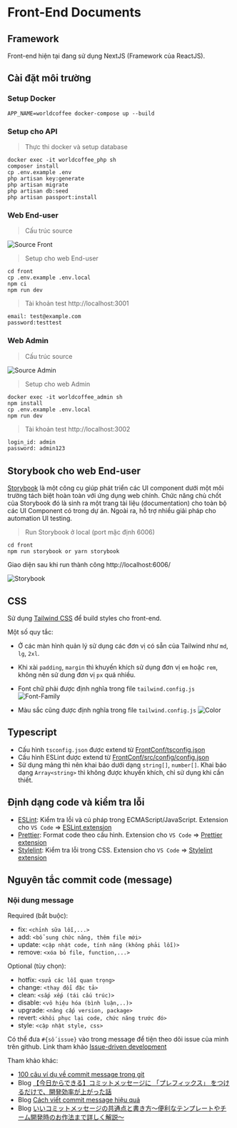# Front-End Documents

## Framework

Front-end hiện tại đang sử dụng NextJS (Framework của ReactJS).

## Cài đặt môi trường

### Setup Docker

```
APP_NAME=worldcoffee docker-compose up --build
```

### Setup cho API

> Thực thi docker và setup database

```
docker exec -it worldcoffee_php sh
composer install
cp .env.example .env
php artisan key:generate
php artisan migrate
php artisan db:seed
php artisan passport:install
```

### Web End-user

> Cấu trúc source

![Source Front](images/front_source_structure.png)

> Setup cho web End-user

```
cd front
cp .env.example .env.local
npm ci
npm run dev
```

> Tài khoản test http://localhost:3001

```
email: test@example.com
password:testtest
```

### Web Admin

> Cấu trúc source

![Source Admin](images/admin_source_structure.png)

> Setup cho web Admin

```
docker exec -it worldcoffee_admin sh
npm install
cp .env.example .env.local
npm run dev
```

> Tài khoản test http://localhost:3002

```bash
login_id: admin
password: admin123
```

## Storybook cho web End-user

[Storybook](https://storybook.js.org) là một công cụ giúp phát triển các UI component dưới một môi trường tách biệt hoàn toàn với ứng dụng web chính. Chức năng chủ chốt của Storybook đó là sinh ra một trang tài liệu (documentation) cho toàn bộ các UI Component có trong dự án. Ngoài ra, hỗ trợ nhiều giải pháp cho automation UI testing.

> Run Storybook ở local (port mặc định 6006)

```
cd front
npm run storybook or yarn storybook
```

Giao diện sau khi run thành công http://localhost:6006/

![Storybook](images/storybook.png)

## CSS

Sử dụng [Tailwind CSS](https://tailwindcss.com 'Tailwind CSS') để build styles cho front-end.

Một số quy tắc:

- Ở các màn hình quản lý sử dụng các đơn vị có sẵn của Tailwind như `md`, `lg`, `2xl`.
- Khi xài `padding`, `margin` thì khuyến khích sử dụng đơn vị `em` hoặc `rem`, không nên sử dung đơn vị `px` quá nhiều.
- Font chữ phải được định nghĩa trong file `tailwind.config.js`
  ![Font-Family](images/font_family_tailwind.png)

- Màu sắc cũng được định nghĩa trong file `tailwind.config.js`
  ![Color](images/color_tailwind.png)

## Typescript

- Cấu hình `tsconfig.json` được extend từ [FrontConf/tsconfig.json](https://github.com/80andCo/FrontConf/blob/main/tsconfig.json 'FrontConf')
- Cấu hình ESLint được extend từ [FrontConf/src/config/config.json](https://github.com/80andCo/FrontConf/blob/main/src/config/config.json 'FrontConf')
- Sử dụng mảng thì nên khai báo dưới dạng `string[]`, `number[]`. Khai báo dạng `Array<string>` thì không được khuyến khích, chỉ sử dụng khi cần thiết.

## Định dạng code và kiểm tra lỗi

- [ESLint](https://eslint.org): Kiểm tra lỗi và cú pháp trong ECMAScript/JavaScript. Extension cho `VS Code` =>
  [ESLint extension](https://marketplace.visualstudio.com/items?itemName=dbaeumer.vscode-eslint 'ESLint')
- [Prettier](https://prettier.io): Format code theo cấu hình. Extension cho `VS Code` => [Prettier extension](https://marketplace.visualstudio.com/items?itemName=esbenp.prettier-vscode 'Prettier')
- [Stylelint](https://stylelint.io): Kiểm tra lỗi trong CSS. Extension cho `VS Code` => [Stylelint extension](https://marketplace.visualstudio.com/items?itemName=stylelint.vscode-stylelint 'Stylelint')

## Nguyên tắc commit code (message)

### Nội dung message

Required (bắt buộc):

- fix: `<chỉnh sữa lỗi,...>`
- add: `<bổ sung chức năng, thêm file mới>`
- update: `<cập nhật code, tính năng (không phải lỗi)>`
- remove: `<xóa bỏ file, function,...>`

Optional (tùy chọn):

- hotfix: `<sửa các lỗi quan trọng>`
- change: `<thay đổi đặc tả>`
- clean: `<sắp xếp (tái cấu trúc)>`
- disable: `<vô hiệu hóa (bình luận,..)>`
- upgrade: `<nâng cấp version, package>`
- revert: `<khôi phục lại code, chức năng trước đó>`
- style: `<cập nhật style, css>`

Có thể đưa `#{số issue}` vào trong message để tiện theo dõi issue của mình trên github. Link tham khảo [Issue-driven development](https://gist.github.com/Enchan1207/0ea2c7a7d6a3c16aea5683435d1972f8)

Tham khảo khác:

- [100 câu ví dụ về commit message trong git](https://gist.github.com/Enchan1207/0ea2c7a7d6a3c16aea5683435d1972f8)
- Blog [【今日からできる】コミットメッセージに 「プレフィックス」 をつけるだけで、開発効率が上がった話](https://qiita.com/numanomanu/items/45dd285b286a1f7280ed)
- Blog [Cách viết commit message hiệu quả](https://qiita.com/itosho/items/9565c6ad2ffc24c09364)
- Blog [いいコミットメッセージの共通点と書き方〜便利なテンプレートやチーム開発時のお作法まで詳しく解説〜](https://www.praha-inc.com/lab/posts/commit-message)
